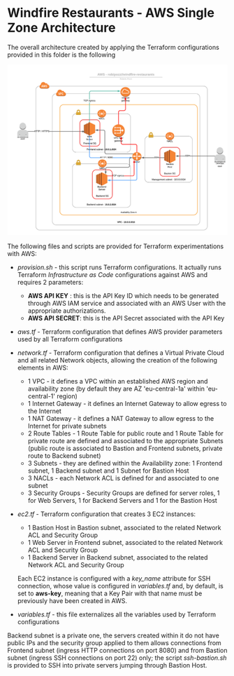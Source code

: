 # Windfire Restaurants - AWS Single Zone Architecture
The overall architecture created by applying the Terraform configurations provided in this folder is the following

![](images/AWS-robipozzi_windfire-restaurants.png)

The following files and scripts are provided for Terraform experimentations with AWS:
* *provision.sh* - this script runs Terraform configurations. It actually runs Terraform *Infrastructure as Code* configurations against AWS and requires 2 parameters:
    * **AWS API KEY** : this is the API Key ID which needs to be generated through AWS IAM service and associated with an AWS User with the appropriate authorizations.
    * **AWS API SECRET**: this is the API Secret associated with the API Key
* *aws.tf* - Terraform configuration that defines AWS provider parameters used by all Terraform configurations
* *network.tf* - Terraform configuration that defines a Virtual Private Cloud and all related Network objects, allowing the creation of the following elements in AWS:
    * 1 VPC                 - it defines a VPC within an established AWS region and availability zone 
                              (by default they are AZ 'eu-central-1a' within 'eu-central-1' region)
    * 1 Internet Gateway    - it defines an Internet Gateway to allow egress to the Internet
    * 1 NAT Gateway         - it defines a NAT Gateway to allow egress to the Internet for private subnets
    * 2 Route Tables        - 1 Route Table for public route and 1 Route Table for private route are defined and associated to the
                              appropriate Subnets (public route is associated to Bastion and Frontend subnets, private route to Backend subnet)
    * 3 Subnets             - they are defined within the Availability zone: 1 Frontend subnet, 1 Backend subnet and 1 Subnet for Bastion Host
    * 3 NACLs               - each Network ACL is defined for and associated to one subnet
    * 3 Security Groups     - Security Groups are defined for server roles, 1 for Web Servers, 1 for Backend Servers and 1 for the Bastion Host 
* *ec2.tf* - Terraform configuration that creates 3 EC2 instances:
    * 1 Bastion Host in Bastion subnet, associated to the related Network ACL and Security Group
    * 1 Web Server in Frontend subnet, associated to the related Network ACL and Security Group
    * 1 Backend Server in Backend subnet, associated to the related Network ACL and Security Group
  
  Each EC2 instance is configured with a *key_name* attribute for SSH connection, whose value is configured in *variables.tf* and, by default, is set to **aws-key**, meaning that a Key Pair with that name must be previously have been created in AWS.
* *variables.tf* - this file externalizes all the variables used by Terraform configurations

Backend subnet is a private one, the servers created within it do not have public IPs and the security group applied to them allows connections from Frontend subnet (ingress HTTP connections on port 8080) and from Bastion subnet (ingress SSH connections on port 22) only; 
the script *ssh-bastion.sh* is provided to SSH into private servers jumping through Bastion Host.